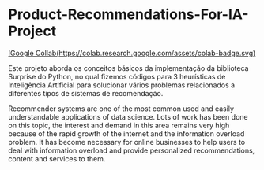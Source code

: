 # Product-Recommendations-For-IA-Project

[!Google Collab(https://colab.research.google.com/assets/colab-badge.svg)](https://colab.research.google.com/github/singhsidhukuldeep/Recommendation-System/blob/master/Building_Recommender_System_with_Surprise.ipynb)

Este projeto aborda os conceitos básicos da implementação da biblioteca Surprise do Python, no qual fizemos códigos para 3 heurísticas de Inteligência Artificial para solucionar vários problemas relacionados a diferentes tipos de sistemas de recomendação.

Recommender systems are one of the most common used and easily understandable applications of data science. Lots of work has been done on this topic, the interest and demand in this area remains very high because of the rapid growth of the internet and the information overload problem. It has become necessary for online businesses to help users to deal with information overload and provide personalized recommendations, content and services to them.
